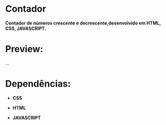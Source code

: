 # Contador

**Contador de números crescente e decrescente,desenvolvido em HTML, CSS, JAVASCRIPT.**



# Preview:

...



# Dependências:





- **CSS**

- **HTML**

- **JAVASCRIPT**

  

  

  





